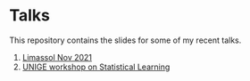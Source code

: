 # Talks

This repository contains the slides for some of my recent talks.

1. [Limassol Nov 2021](https://github.com/dvdlvc/Talks/blob/main/LaVecchia_Slides.pdf)
2. [UNIGE workshop on Statistical Learning](https://github.com/dvdlvc/Talks/blob/main/Workshop.pdf)
